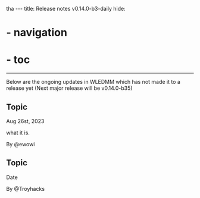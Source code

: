 tha ---
title: Release notes v0.14.0-b3-daily
hide:
  # - navigation
  # - toc
---

Below are the ongoing updates in WLEDMM which has not made it to a release yet (Next major release will be v0.14.0-b35)

## Topic

Aug 26st, 2023

what it is.

By @ewowi


## Topic

Date

By @Troyhacks

